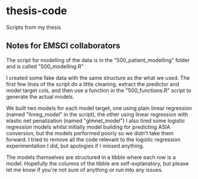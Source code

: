 # thesis-code

Scripts from my thesis

## Notes for EMSCI collaborators

The script for modelling of the data is in the "500_patient_modelling" folder and is called "500_modelling.R"

I created some fake data with the same structure as the what we used.
The first few lines of the script do a little cleaning, extract the predictor and model target cols, and then use a function in the "500_functions.R" script to generate the actual models.

We built two models for each model target, one using plain linear regression (named "linreg_model" in the script), the other using linear regression with elastic net penalization (named "glmnet_model")
I also tired some logistic regression models whilst initially model building for predicting ASIA conversion, but the models performed poorly so we didn't take them forward.
I tried to remove all the code relevant to the logistic regression experimentation I did, but apologies if I missed anything.

The models themselves are structured in a tibble where each row is a model.
Hopefully the columns of the tibble are self-explanatory, but please let me know if you're not sure of anything or run into any issues.

